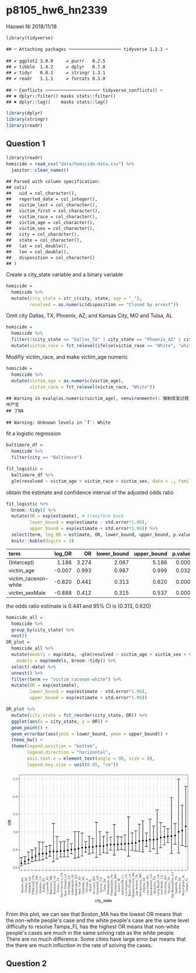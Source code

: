 p8105\_hw6\_hn2339
================
Haowei Ni
2018/11/18

``` r
library(tidyverse)
```

    ## ─ Attaching packages ──────────────────── tidyverse 1.2.1 ─

    ## ✔ ggplot2 3.0.0     ✔ purrr   0.2.5
    ## ✔ tibble  1.4.2     ✔ dplyr   0.7.8
    ## ✔ tidyr   0.8.1     ✔ stringr 1.3.1
    ## ✔ readr   1.1.1     ✔ forcats 0.3.0

    ## ─ Conflicts ───────────────────── tidyverse_conflicts() ─
    ## ✖ dplyr::filter() masks stats::filter()
    ## ✖ dplyr::lag()    masks stats::lag()

``` r
library(dplyr)
library(stringr)
library(readr)
```

Question 1
----------

``` r
library(readr)
homicide = read_csv("data/homicide-data.csv") %>% 
  janitor::clean_names()
```

    ## Parsed with column specification:
    ## cols(
    ##   uid = col_character(),
    ##   reported_date = col_integer(),
    ##   victim_last = col_character(),
    ##   victim_first = col_character(),
    ##   victim_race = col_character(),
    ##   victim_age = col_character(),
    ##   victim_sex = col_character(),
    ##   city = col_character(),
    ##   state = col_character(),
    ##   lat = col_double(),
    ##   lon = col_double(),
    ##   disposition = col_character()
    ## )

Create a city\_state variable and a binary variable

``` r
homicide = 
  homicide %>% 
  mutate(city_state = str_c(city, state, sep = "_"),  
         resolved = as.numeric(disposition == "Closed by arrest"))
```

Omit city Dallas, TX; Phoenix, AZ; and Kansas City, MO and Tulsa, AL

``` r
homicide = 
  homicide %>% 
  filter(!(city_state == "Dallas_TX" | city_state == "Phoenix_AZ" | city_state == "Kansas City_MO" | city_state == "Tulsa_AL")) %>% 
  mutate(victim_race = fct_relevel(ifelse(victim_race == "White", "white", "non-white"), "white"))
```

Modifiy victim\_race, and make victim\_age numeric

``` r
homicide = 
  homicide %>%
  mutate(victim_age = as.numeric(victim_age),
         victim_race = fct_relevel(victim_race, "White"))
```

    ## Warning in evalq(as.numeric(victim_age), <environment>): 强制改变过程中产生
    ## 了NA

    ## Warning: Unknown levels in `f`: White

fit a logistic regression

``` r
baltimore_df = 
  homicide %>% 
  filter(city == "Baltimore")
```

``` r
fit_logistic = 
  baltimore_df %>% 
  glm(resolved ~ victim_age + victim_race + victim_sex, data = ., family = binomial())
```

obtain the estimate and confidence interval of the adjusted odds ratio

``` r
fit_logistic %>% 
  broom::tidy() %>% 
  mutate(OR = exp(estimate), # transform back
         lower_bound = exp(estimate - std.error*1.96),
         upper_bound = exp(estimate + std.error*1.96)) %>%
  select(term, log_OR = estimate, OR, lower_bound, upper_bound, p.value) %>% 
  knitr::kable(digits = 3)
```

| term                  |  log\_OR|     OR|  lower\_bound|  upper\_bound|  p.value|
|:----------------------|--------:|------:|-------------:|-------------:|--------:|
| (Intercept)           |    1.186|  3.274|         2.067|         5.186|    0.000|
| victim\_age           |   -0.007|  0.993|         0.987|         0.999|    0.032|
| victim\_racenon-white |   -0.820|  0.441|         0.313|         0.620|    0.000|
| victim\_sexMale       |   -0.888|  0.412|         0.315|         0.537|    0.000|

the odds ratio estimate is 0.441 and 95% CI is (0.313, 0.620)

``` r
homicide_all =
  homicide %>% 
  group_by(city_state) %>% 
  nest()
OR_plot =
  homicide_all %>% 
  mutate(models = map(data, ~glm(resolved ~ victim_age + victim_sex + victim_race, data = .x, family = binomial())),
    models = map(models, broom::tidy)) %>% 
  select(-data) %>% 
  unnest() %>% 
  filter(term == "victim_racenon-white") %>% 
  mutate(OR = exp(estimate),
         lower_bound = exp(estimate - std.error*1.96),
         upper_bound = exp(estimate + std.error*1.96)) 
```

``` r
OR_plot %>% 
  mutate(city_state = fct_reorder(city_state, OR)) %>% 
  ggplot(aes(x = city_state, y = OR)) + 
  geom_point() + 
  geom_errorbar(aes(ymin = lower_bound, ymax = upper_bound)) +
  theme_bw() +
  theme(legend.position = "bottom",
        legend.direction = "horizontal",
        axis.text.x = element_text(angle = 90, size = 8),
        legend.key.size = unit(0.05, "cm"))
```

![](p8105_hw6_hn2339_files/figure-markdown_github/unnamed-chunk-10-1.png)

From this plot, we can see that Boston\_MA has the lowest OR means that the non-white people's case and the white people's case are the same level difficulty to resolve.Tampa\_FL has the highest OR means that non-white people's cases are much in the same solving rate as the white people. There are no much difference. Some cities have large error bar means that the there are much influction in the rate of solving the cases.

Question 2
----------
